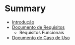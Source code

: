 # Summary

* [Introdução](README.md)
* [Documento de Requisitos](Capitulo1.md)
   * Requisitos Funcionais 
* [Documento de Caso de Uso](Capitulo2.md)

